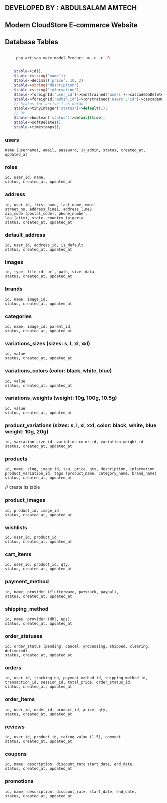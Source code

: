 
## DEVELOPED BY : ABDULSALAM AMTECH
## Modern CloudStore E-commerce Website


## Database Tables

```php

     php artisan make:model Product -m -c -r -R

```

```php

    $table->id();
    $table->string('name');
    $table->decimal('price', 10, 2);
    $table->string('description');
    $table->string('information');
    $table->foreignId('user_id')->constrained('users')->cascadeOnDelete();
    $table->foreignId('admin_id')->constrained('users','id')->cascadeOnDelete();
    // Status for active 1 as default
    $table->tinyInteger('status')->default(1);
    // Or
    $table->boolean('status')->default(true);
    $table->softDeletes();
    $table->timestamps();

```

### users
    name (username), email, password, is_admin, status, created_at, updated_at

### roles
    id, user_id, name, 
    status, created_at, updated_at

### address
    id, user_id, first_name, last_name, email
    street_no, address_line1, address_line2
    zip_code (postal_code), phone_number,
    lga (city), state, country (nigeria)
    status, created_at, updated_at

### default_address
    id, user_id, address_id, is_default
    status, created_at, updated_at

### images
    id, type, file_id, url, path, size, data, 
    status, created_at, updated_at

### brands
    id, name, image_id, 
    status, created_at, updated_at

### categories
    id, name, image_id, parent_id, 
    status, created_at, updated_at

### variations_sizes (sizes: s, l, xl, xxl)
    id, value
    status, created_at, updated_at

### variations_colors (color: black, white, blue)
    id, value
    status, created_at, updated_at

### variations_weights (weight: 10g, 100g, 10.5g)
    id, value
    status, created_at, updated_at

### product_variations (sizes: s, l, xl, xxl, color: black, white, blue weight: 10g, 20g)
    id, variation_size_id, variation_color_id, variation_weight_id
    status, created_at, updated_at

### products
    id, name, slug, image_id, sku, price, qty, description, information
    product_variation_id, tags (product_name, category_name, brand_name)
    status, created_at, updated_at

// create its table
### product_images
    id, product_id, image_id
    status, created_at, updated_at


### wishlists
    id, user_id, product_id
    status, created_at, updated_at

### cart_items
    id, user_id, product_id, qty, 
    status, created_at, updated_at

### payment_method
    id, name, provider (flutterwave, paystack, paypal), 
    status, created_at, updated_at

### shipping_method
    id, name, provider (dhl, ups), 
    status, created_at, updated_at

### order_statuses
    id, order_status (pending, cancel, processing, shipped, clearing, delivered)
    status, created_at, updated_at

### orders
    id, user_id, tracking_no, payment_method_id, shipping_method_id, 
    transaction_id, session_id, total_price, order_status_id,
    status, created_at, updated_at

### order_items
    id, user_id, order_id, product_id, price, qty,
    status, created_at, updated_at

### reviews
    id, user_id, product_id, rating_value (1-5), comment
    status, created_at, updated_at

### coupons
    id, name, description, discount_rate start_date, end_date, 
    status, created_at, updated_at

### promotions
    id, name, description, discount_rate, start_date, end_date,
    status, created_at, updated_at
